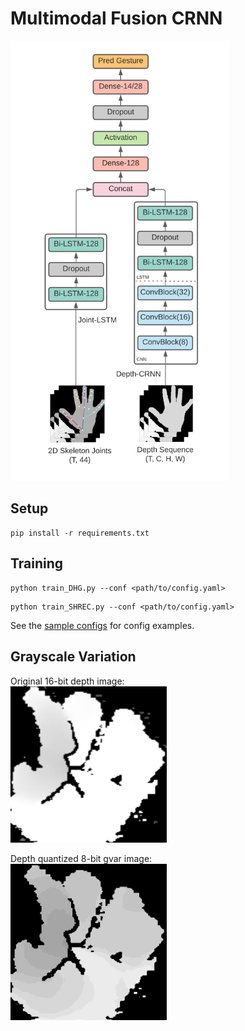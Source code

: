 # Multimodal Fusion CRNN

<img src="resources/feature_fusion.png" alt="Feature Fusion architecture" width="350"/>

## Setup

```
pip install -r requirements.txt
```

## Training

```
python train_DHG.py --conf <path/to/config.yaml>
```
```
python train_SHREC.py --conf <path/to/config.yaml>
```
See the [sample configs](sample_configs/) for config examples.

## Grayscale Variation
Original 16-bit depth image:<br>
<img src="resources/depth_hand.png" alt="Normal" width="250"/> <br>

Depth quantized 8-bit gvar image:<br>
<img src="resources/depth_quantized_hand.png" alt="gVar" width="250"/>
